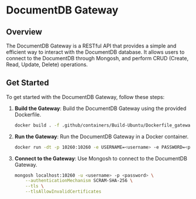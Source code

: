 # DocumentDB Gateway

## Overview
The DocumentDB Gateway is a RESTful API that provides a simple and efficient way to interact with the DocumentDB database. It allows users to connect to the DocumentDB through Mongosh, and perform CRUD (Create, Read, Update, Delete) operations.

## Get Started
To get started with the DocumentDB Gateway, follow these steps:
        
1. **Build the Gateway**: Build the DocumentDB Gateway using the provided Dockerfile.
    ```bash
    docker build . -f .github/containers/Build-Ubuntu/Dockerfile_gateway -t <image-tag>
    ```
2. **Run the Gateway**: Run the DocumentDB Gateway in a Docker container.
    ```bash
    docker run -dt -p 10260:10260 -e USERNAME=<username> -e PASSWORD=<password> <image-tag>
    ```
3. **Connect to the Gateway**: Use Mongosh to connect to the DocumentDB Gateway.
    ```bash
    mongosh localhost:10260 -u <username> -p <password> \
        --authenticationMechanism SCRAM-SHA-256 \
        --tls \
        --tlsAllowInvalidCertificates
    ```